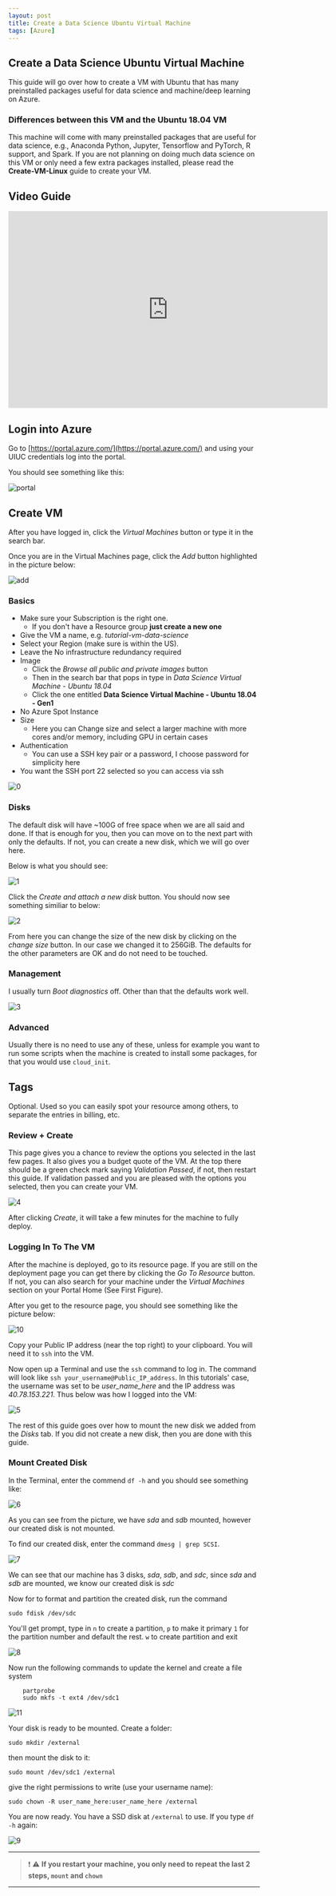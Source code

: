 ```yaml
---
layout: post
title: Create a Data Science Ubuntu Virtual Machine
tags: [Azure]
---
```


## Create a Data Science Ubuntu Virtual Machine

This guide will go over how to create a VM with Ubuntu that has many preinstalled packages useful for data science and machine/deep learning on Azure.


### Differences between this VM and the Ubuntu 18.04 VM

This machine will come with many preinstalled packages that are useful for data science, e.g., Anaconda Python, Jupyter, Tensorflow and PyTorch, R support, and Spark. If you are not planning on doing much data science on this VM or only need a few extra packages installed, please read the **Create-VM-Linux** guide to create your VM.

## Video Guide

<iframe id="kmsembed-1_jovcwe6n" width="640" height="394" src="https://mediaspace.illinois.edu/embed/secure/iframe/entryId/1_jovcwe6n/uiConfId/26883701" class="kmsembed" allowfullscreen webkitallowfullscreen mozAllowFullScreen allow="autoplay *; fullscreen *; encrypted-media *" sandbox="allow-forms allow-same-origin allow-scripts allow-top-navigation allow-pointer-lock allow-popups allow-modals allow-orientation-lock allow-popups-to-escape-sandbox allow-presentation allow-top-navigation-by-user-activation" frameborder="0" title="Kaltura Player"></iframe>


## Login into Azure

Go to [https://portal.azure.com/](https://portal.azure.com/) and using your UIUC credentials log into the portal.

You should see something like this:


![portal](/images/Figures/portal.png)


## Create VM

After you have logged in, click the *Virtual Machines* button or type it in the search bar.

Once you are in the Virtual Machines page, click the *Add* button highlighted in the picture below:

![add](/images/Figures/add.png)


### Basics

- Make sure your Subscription is the right one.
    - If you don't have a Resource group **just create a new one**
- Give the VM a name, e.g. *tutorial-vm-data-science*
- Select your Region (make sure is within the US). 
- Leave the No infrastructure redundancy required 
- Image
    - Click the *Browse all public and private images* button
    - Then in the search bar that pops in type in *Data Science Virtual Machine - Ubuntu 18.04*
    - Click the one entitled **Data Science Virtual Machine - Ubuntu 18.04 - Gen1**
- No Azure Spot Instance
- Size
    - Here you can Change size and select a larger machine with more cores and/or memory, including GPU in certain cases
- Authentication
    - You can use a SSH key pair or a password, I choose password for simplicity here
- You want the SSH port 22 selected so you can access via ssh

![0](/images/Figures/vm-ds-ubuntu0.PNG)


### Disks

The default disk will have ~100G of free space when we are all said and done. If that is enough for you, then you can move on to the next part with only the defaults. If not, you can create a new disk, which we will go over here.

Below is what you should see:

![1](/images/Figures/vm-ds-ubuntu1.PNG)

Click the *Create and attach a new disk* button. You should now see something similiar to below:

![2](/images/Figures/vm-ds-ubuntu2.PNG)

From here you can change the size of the new disk by clicking on the *change size* button. In our case we changed it to 256GiB. The defaults for the other parameters are OK and do not need to be touched.

### Management

I usually turn *Boot diagnostics* off. Other than that the defaults work well. 

![3](/images/Figures/vm-ds-ubuntu3.PNG)

### Advanced

Usually there is no need to use any of these, unless for example you want to run some scripts when the machine is created to install some packages, for that you would use `cloud_init`.

## Tags

Optional. Used so you can easily spot your resource among others, to separate the entries in billing, etc.

### Review + Create

This page gives you a chance to review the options you selected in the last few pages. It also gives you a budget quote of the VM. At the top there should be a green check mark saying *Validation Passed*, if not, then restart this guide. If validation passed and you are pleased with the options you selected, then you can create your VM.

![4](/images/Figures/vm-ds-ubuntu4.PNG)

After clicking *Create*, it will take a few minutes for the machine to fully deploy.

### Logging In To The VM

After the machine is deployed, go to its resource page. If you are still on the deployment page you can get there by clicking the *Go To Resource* button. If not, you can also search for your machine under the *Virtual Machines* section on your Portal Home (See First Figure). 

After you get to the resource page, you should see something like the picture below:
 
![10](/images/Figures/vm-ds-ubuntu10.PNG)

Copy your Public IP address (near the top right) to your clipboard. You will need it to `ssh` into the VM.

Now open up a Terminal and use the `ssh` command to log in. The command will look like `ssh your_username@Public_IP_address`. In this tutorials' case, the username was set to be *user_name_here* and the IP address was *40.78.153.221*. Thus below was how I logged into the VM:

![5](/images/Figures/vm-ds-ubuntu5.PNG)

The rest of this guide goes over how to mount the new disk we added from the *Disks* tab. If you did not create a new disk, then you are done with this guide.

### Mount Created Disk

In the Terminal, enter the commend `df -h` and you should see something like:

![6](/images/Figures/vm-ds-ubuntu6.PNG)

As you can see from the picture, we have *sda* and *sdb* mounted, however our created disk is not mounted.

To find our created disk, enter the command `dmesg | grep SCSI`. 

![7](/images/Figures/vm-ds-ubuntu7.PNG)

We can see that our machine has 3 disks, *sda*, *sdb*, and *sdc*, since *sda* and *sdb* are mounted, we know our created disk is *sdc*

Now for to format and partition the created disk, run the command 

    sudo fdisk /dev/sdc

You'll get prompt, type in `n` to create a partition, `p` to make it primary `1` for the partition number and default the rest. `w` to create partition and exit

![8](/images/Figures/vm-ds-ubuntu8.PNG)

Now run the following commands to update the kernel and create a file system

        partprobe
        sudo mkfs -t ext4 /dev/sdc1

![11](/images/Figures/vm-ds-ubuntu11.PNG)

Your disk is ready to be mounted. Create a folder:

    sudo mkdir /external

then mount the disk to it:

    sudo mount /dev/sdc1 /external

give the right permissions to write (use your username name):

    sudo chown -R user_name_here:user_name_here /external

You are now ready. You have a SSD disk at `/external` to use. If you type `df -h` again:

![9](/images/Figures/vm-ds-ubuntu9.PNG)

---
> :exclamation: :warning: **If you restart your machine, you only need to repeat the last 2 steps, `mount` and `chown`**
---
